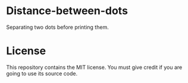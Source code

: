# Distance-between-dots

Separating two dots before printing them.

# License

This repository contains the MIT license. You must give credit if you are going to use its source code.
